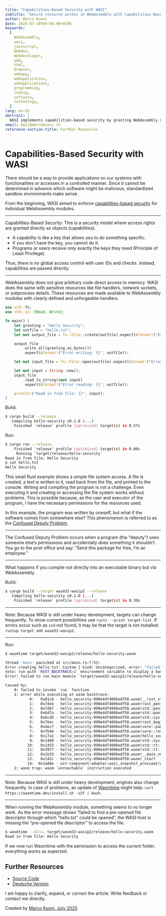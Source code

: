 ```yaml
---
title: "Capabilities-Based Security with WASI"
subtitle: "Secure resource access in WebAssembly with Capabilities-Based Security and WASI"
author: Marco Kuoni
date: 2025-07-10T00:00:00+0100
keywords:
  [
    WebAssembly,
    wasi,
    javascript,
    Webdev,
    Webdeveloper,
    web,
    html,
    browser,
    webapp,
    webapplication,
    webapplications,
    programming,
    coding,
    software,
    technology,
  ]
lang: en-US
abstract: |
  WASI implements capabilities-based security by granting WebAssembly modules only explicitly assigned accesses. Instead of global user rights, programs receive individual “keys” (capabilities) for exactly the resources they need. This prevents misuse such as the confused deputy problem. An example shows how file access in WASI only works with previously granted folder access, ensuring sandbox security.
email: mail@marcokuoni.ch
reference-section-title: Further Resources
---
```


# Capabilities-Based Security with WASI

There should be a way to provide applications on our systems with functionalities or accesses in a controlled manner. Since it cannot be determined in advance which software might be malicious, standardized sandbox environments make sense.

From the beginning, WASI aimed to enforce [capabilities-based security](https://en.wikipedia.org/wiki/Capability-based_security) for individual WebAssembly modules.

---

Capabilities-Based Security: This is a security model where access rights are granted directly as objects (capabilities).

- A capability is like a key that allows you to do something specific.
- If you don’t have the key, you cannot do it.
- Programs or users receive only exactly the keys they need (Principle of Least Privilege).

Thus, there is no global access control with user IDs and checks. Instead, capabilities are passed directly.

---

WebAssembly does not give arbitrary code direct access to memory. WASI does the same with sensitive resources like file handlers, network sockets, or subprocess details. These resources are made available to WebAssembly modules with clearly defined and unforgeable handlers.

```rust
use std::fs;
use std::io::{Read, Write};

fn main() {
    let greeting = "Hello Security";
    let outfile = "hello.txt";
    let mut output_file = fs::File::create(outfile).expect(&format!("Error creating {}", outfile));

    output_file
        .write_all(greeting.as_bytes())
        .expect(&format!("Error writing: {}", outfile));

    let mut input_file = fs::File::open(outfile).expect(&format!("Error opening {}", outfile));

    let mut input = String::new();
    input_file
        .read_to_string(&mut input)
        .expect(&format!("Error reading: {}", outfile));

    println!("Read in from file: {}", input);
}
```

Build:

```bash
$ cargo build --release
   Compiling hello-security v0.1.0 (...)
    Finished `release` profile [optimized] target(s) in 0.57s
```

Run:

```bash
$ cargo run --release
    Finished `release` profile [optimized] target(s) in 0.00s
     Running `target/release/hello-security`
Read in from file: Hello Security
$ cat hello.txt
Hello Security
```

This small Rust example shows a simple file system access. A file is created, a text is written to it, read back from the file, and printed to the console. Writing and compiling the program is not a challenge. Even executing it and creating or accessing the file system works without problems. This is possible because, as the user and executor of the program, I have the necessary permissions for the resources used.

In this example, the program was written by oneself, but what if the software comes from somewhere else? This phenomenon is referred to as the [Confused Deputy Problem](https://en.wikipedia.org/wiki/Confused_deputy_problem).

---

The Confused Deputy Problem occurs when a program (the “deputy”) uses someone else’s permissions and accidentally does something it shouldn’t.
You go to the post office and say: “Send this package for free, I’m an employee.”

---

What happens if you compile not directly into an executable binary but via WebAssembly.

Build:

```bash
$ cargo build --target wasm32-wasip2 --release
   Compiling hello-security v0.1.0 (...)
    Finished `release` profile [optimized] target(s) in 0.30s
```

---

Note: Because WASI is still under heavy development, targets can change frequently. To show current possibilities use `rustc --print target-list`. If errors occur such as `std` not found, it may be that the target is not installed: `rustup target add wasm32-wasip2`.

---

Run:

```bash
$ wasmtime target/wasm32-wasip2/release/hello-security.wasm

thread 'main' panicked at src/main.rs:7:53:
Error creating hello.txt: Custom { kind: Uncategorized, error: "failed to find a pre-opened file descriptor through which \"hello.txt\" could be opened" }
note: run with `RUST_BACKTRACE=1` environment variable to display a backtrace
Error: failed to run main module `target/wasm32-wasip2/release/hello-security.wasm`

Caused by:
    0: failed to invoke `run` function
    1: error while executing at wasm backtrace:
           0:   0x81cb - hello_security-090e4df4606edf50.wasm!__rust_start_panic
           1:   0x7de4 - hello_security-090e4df4606edf50.wasm!rust_panic
           2:   0x7db7 - hello_security-090e4df4606edf50.wasm!std::panicking::rust_panic_with_hook::hb7190c590f9be4d8
           3:   0x6d7a - hello_security-090e4df4606edf50.wasm!std::panicking::begin_panic_handler::{{closure}}::h48f52bd42a75647b
           4:   0x6cdb - hello_security-090e4df4606edf50.wasm!std::sys::backtrace::__rust_end_short_backtrace::h03e3c9e25b76593d
           5:   0x76ec - hello_security-090e4df4606edf50.wasm!rust_begin_unwind
           6:   0xdec7 - hello_security-090e4df4606edf50.wasm!core::panicking::panic_fmt::h6517fc7e4d8ce25f
           7:   0xfb94 - hello_security-090e4df4606edf50.wasm!core::result::unwrap_failed::hdd25c2c6a49e7f15
           8:   0x17a1 - hello_security-090e4df4606edf50.wasm!hello_security::main::hd3fa14b8c58e2c8a
           9:   0x1460 - hello_security-090e4df4606edf50.wasm!std::sys::backtrace::__rust_begin_short_backtrace::hfedc2d3118e53f13
          10:   0x1453 - hello_security-090e4df4606edf50.wasm!std::rt::lang_start::{{closure}}::h72fa6f82f816a30e
          11:   0x3977 - hello_security-090e4df4606edf50.wasm!std::rt::lang_start_internal::haa6ee9ed7c5d7b00
          12:   0x1b33 - hello_security-090e4df4606edf50.wasm!__main_void
          13:   0x142c - hello_security-090e4df4606edf50.wasm!_start
          14:  0x1a88e - wit-component:adapter:wasi_snapshot_preview1!wasi:cli/run@0.2.3#run
    2: wasm trap: wasm `unreachable` instruction executed
```

---

Note: Because WASI is still under heavy development, engines also change frequently. In case of problems, an update of [Wasmtime](https://wasmtime.dev/) might help: `curl https://wasmtime.dev/install.sh -sSf | bash`.

---

When running the WebAssembly module, something seems to no longer work. As the error message shows “failed to find a pre-opened file descriptor through which "hello.txt" could be opened”, the WASI host is missing the “pre-opened file descriptor” to access the file.

```bash
$ wasmtime --dir=. target/wasm32-wasip2/release/hello-security.wasm
Read in from file: Hello Security
```

If we now run Wasmtime with the permission to access the current folder, everything works as expected.

## Further Resources

- [Source Code](https://github.com/marcokuoni/public_doc/tree/main/essays/15_capabilities_based_security)
- [Deutsche Version](https://github.com/marcokuoni/public_doc/tree/main/essays/15_capabilities_based_security/README.de.md)

I am happy to clarify, expand, or correct the article. Write feedback or contact me directly.

Created by [Marco Kuoni, July 2025](https://marcokuoni.ch)
